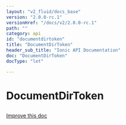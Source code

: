 ```yaml
---
layout: "v2_fluid/docs_base"
version: "2.0.0-rc.1"
versionHref: "/docs/v2/2.0.0-rc.1"
path: ""
category: api
id: "documentdirtoken"
title: "DocumentDirToken"
header_sub_title: "Ionic API Documentation"
doc: "DocumentDirToken"
docType: "let"

---
```










<h1 class="api-title">
<a class="anchor" name="document-dir-token" href="#document-dir-token"></a>

DocumentDirToken





</h1>

<a class="improve-v2-docs" href="http://github.com/driftyco/ionic/edit/master//src/platform/platform.ts#L855">
Improve this doc
</a>










<!-- @usage tag -->


<!-- @property tags -->



<!-- instance methods on the class -->




<!-- related link --><!-- end content block -->


<!-- end body block -->

